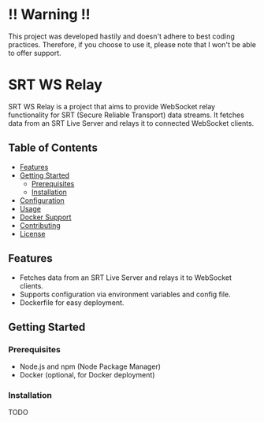 # !! Warning !!

This project was developed hastily and doesn't adhere to best coding practices. Therefore, if you choose to use it, please note that I won't be able to offer support.

# SRT WS Relay

SRT WS Relay is a project that aims to provide WebSocket relay functionality for SRT (Secure Reliable Transport) data streams. It fetches data from an SRT Live Server and relays it to connected WebSocket clients.

## Table of Contents

- [Features](#features)
- [Getting Started](#getting-started)
  - [Prerequisites](#prerequisites)
  - [Installation](#installation)
- [Configuration](#configuration)
- [Usage](#usage)
- [Docker Support](#docker-support)
- [Contributing](#contributing)
- [License](#license)

## Features

- Fetches data from an SRT Live Server and relays it to WebSocket clients.
- Supports configuration via environment variables and config file.
- Dockerfile for easy deployment.

## Getting Started

### Prerequisites

- Node.js and npm (Node Package Manager)
- Docker (optional, for Docker deployment)

### Installation

TODO